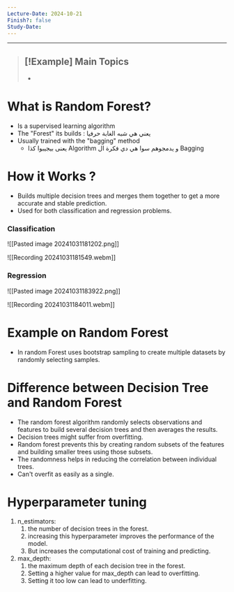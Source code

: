 ```yaml
---
Lecture-Date: 2024-10-21
Finish?: false
Study-Date:
---
```

---
>[!Example] Main Topics
>-
>-
>

# What is Random Forest?

- Is a supervised learning algorithm
- The "Forest" its builds : يعني هي شبه الغابة حرفيا 
- Usually trained with the "bagging" method 
	- يعنى بيجيبوا كذا Algorithm  و يدمجوهم سوا هي دي فكرة ال Bagging  

# How it Works ? 

- Builds multiple decision trees and merges them together to get a more accurate and stable prediction.
- Used for both classification and regression problems. 

### Classification 

![[Pasted image 20241031181202.png]]


![[Recording 20241031181549.webm]]


### Regression 

![[Pasted image 20241031183922.png]]


![[Recording 20241031184011.webm]]


# Example on Random Forest 
- In random Forest uses bootstrap sampling to create multiple datasets by randomly selecting samples.



# Difference between Decision Tree and Random Forest 

- The random forest algorithm randomly selects observations and features to build several decision trees and then averages the results.
- Decision trees might suffer from overfitting.
- Random forest prevents this by creating random subsets of the features and building smaller trees using those subsets.
- The randomness helps in reducing the correlation between individual trees.
- Can't overfit as easily as a single.


# Hyperparameter tuning 

1. n_estimators: 
	1. the number of decision trees in the forest.
	2. increasing this hyperparameter improves the performance of the model.
	3. But increases the computational cost of training and predicting.
2. max_depth: 
	1. the maximum depth of each decision tree in the forest.
	2. Setting a higher value for max_depth can lead to overfitting.
	3. Setting it too low can lead to underfitting.